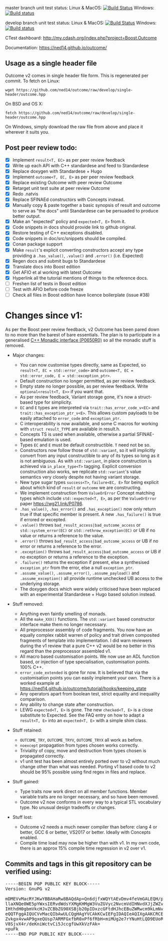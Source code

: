 master branch unit test status: Linux & MacOS: [![Build Status](https://travis-ci.org/ned14/outcome.svg?branch=master)](https://travis-ci.org/ned14/outcome) Windows: [![Build status](https://ci.appveyor.com/api/projects/status/q8s29koot2v3nity/branch/master?svg=true)](https://ci.appveyor.com/project/ned14/outcome/branch/master)

develop branch unit test status: Linux & MacOS: [![Build Status](https://travis-ci.org/ned14/outcome.svg?branch=develop)](https://travis-ci.org/ned14/outcome) Windows: [![Build status](https://ci.appveyor.com/api/projects/status/q8s29koot2v3nity/branch/develop?svg=true)](https://ci.appveyor.com/project/ned14/outcome/branch/develop)

CTest dashboard: http://my.cdash.org/index.php?project=Boost.Outcome

Documentation: https://ned14.github.io/outcome/

## Usage as a single header file

Outcome v2 comes in single header file form. This is regenerated per commit. To fetch
on Linux:

```
wget https://github.com/ned14/outcome/raw/develop/single-header/outcome.hpp
```

On BSD and OS X:

```
fetch https://github.com/ned14/outcome/raw/develop/single-header/outcome.hpp
```

On Windows, simply download the raw file from above and place it wherever it suits you.

## Post peer review todo:

 - [x] Implement `result<T, EC>` as per peer review feedback
 - [x] Write up each API with C++ standardese and feed to Standardese
 - [x] Replace doxygen with Standardese + Hugo
 - [x] Implement `outcome<T, EC, E>` as per peer review feedback
 - [x] Replace existing Outcome with peer review Outcome
 - [x] Retarget unit test suite at peer review Outcome
 - [x] Redo .natvis
 - [x] Replace SFINAEd constructors with Concepts instead.
 - [x] Manually copy & paste together a basic synopsis of result and outcome
 to serve as "the docs" until Standardese can be persuaded to produce better
 output.
 - [x] Make an "expected" policy and `expected<T, E>` from it.
 - [x] Code snippets in docs should provide link to github original.
 - [x] Restore testing of C++ exceptions disabled.
 - [x] Code snippets in doc/src/snippets should be compiled.
 - [x] Conan package support
 - [x] Make `result`'s explicit converting constructors accept any type providing a
 `.has_value()`, `.value()` and `.error()` (i.e. Expected)
 - [x] Regen docs and submit bugs to Standardese
 - [x] Translate docs into Boost edition
 - [x] Get AFIO et al working with latest Outcome
 - [x] Hyperlink all the tutorial mentions of things to the reference docs.
 - [ ] Freshen list of tests in Boost edition
 - [ ] Test with AFIO before code freeze
 - [ ] Check all files in Boost edition have licence boilerplate (issue #38)

# Changes since v1:

As per the Boost peer review feedback, v2 Outcome has been pared down to
no more than the barest of bare essentials. The plan is to participate
in a generalised [C++ Monadic interface (P0650R0)](http://www.open-std.org/jtc1/sc22/wg21/docs/papers/2017/p0650r0.pdf)
so all the monadic stuff is removed.

- Major changes:
   - You can now customise types directly, same as Expected, so `result<T, EC =
   std::error_code>` and `outcome<T, EC = std::error_code, E =
   std::exception_ptr>`.
   - Default construction no longer permitted, as per review feedback.
   - Empty state no longer possible, as per review feedback. Write
   `optional<result<T, E>>` if you want that.
   - As per review feedback, Variant storage gone, it's now a struct-based
   type for simplicity.
   - `EC` and `E` types are interpreted via `trait::has_error_code_v<EC>`
   and `trait::has_exception_ptr_v<E>`. This allows custom payloads to
   be easily attached to `error_code` and `exception_ptr`.
   - C interoperability is now available, and some C macros for
   working with `struct result_TYPE` are available in result.h.
   - Concepts TS is used when available, otherwise a partial
   SFINAE-based emulation is used.
   - Types `EC` and `E` must be default constructible. `T` need not
   be so.
   - Constructors now follow those of `std::variant`, so it will
   implicitly convert from any input constructible to any of its types so
   long as it is not ambiguous. As with `std::variant`, in place
   construction is achieved via `in_place_type<T>` tagging. Explicit
   conversion construction also works, we replicate `std::variant`'s
   value semantics very closely despite not having variant storage.
   - New type sugar types `success<T>`, `failure<EC, E>` for being
   explicit about which kind of `result` or `outcome` we are constructing.
   - We implement construction from `ValueOrError` Concept matching
   types which include `std::expected<T, E>`, as per the `ValueOrError`
   paper https://wg21.link/P0786.
   - `.has_value()`, `.has_error()` and `.has_exception()` now only
   return true if that specific member is present. A new
   `.has_failure()` is true if errored or excepted.
   - `.value()` throws `bad_result_access|bad_outcome_access`
   or `std::system_error(EC)` or `std::rethrow_exception(EC)` or UB
   if no value or returns a reference to the value.
   - `.error()` throws `bad_result_access|bad_outcome_access` or UB if no
   error or returns a reference to the error.
   - `.exception()` throws `bad_result_access|bad_outcome_access` or UB if no
   exception or returns a reference to the exception.
   - `.failure()` returns the exception if present, else a synthesised
   `exception_ptr` from the error, else a null `exception_ptr`.
   - `.assume_value()`, `.assume_error()`, `.assume_payload()` and
   `.assume_exception()` all provide runtime unchecked UB access to the
   underlying storage.
   - The doxygen docs which were widely criticised have been replaced
   with an experimental Standardese + Hugo based solution instead.

 - Stuff removed:
   - Anything even faintly smelling of monads.
   - All the `make_XXX()` functions. The `std::variant` based constructor
   interface make them no longer necessary.
   - All preprocessor assembly of code fragments. You now have an
   equally complex rabbit warren of policy and trait driven composited
   fragments of template into implementation. I did warn reviewers during
   the v1 review that a pure C++ v2 would be no better in this regard than
   the preprocessor assembled v1.
   - All macro based customisation points. We now use an ADL function
   based, or injection of type specialisation, customisation points. 100% C++.
   - `error_code_extended` is gone for now. It is believed that via the
   customisation points you can easily implement your own. There is
   a worked example at
   https://ned14.github.io/outcome/tutorial/hooks/keeping_state
   - Any operators apart from boolean test, strict equality and
   inequality comparison.
   - Any ability to change state after construction.
   - LEWG `expected<T, E>` is gone. The new `checked<T, E>`
   is a close substitute to Expected. See the FAQ entry on how to adapt
   a `result<T, E>` into an `expected<T, E>` with a simple shim class.

 - Stuff retained:
   - `OUTCOME_TRY`, `OUTCOME_TRYV`, `OUTCOME_TRYX` all work as before.
   - `noexcept` propagation from types chosen works correctly.
   - Triviality of copy, move and destruction from types
   chosen is propagated correctly.
   - v1 unit test has been almost entirely ported over to v2 without
   much change other than what was needed. Porting v1 based code to v2
   should be 95% possible using find regex in files and replace.

 - Stuff gained:
   - Type traits now work direct on all member functions. Member
   variable traits are no longer necessary, and so have been removed.
   - Outcome v2 now conforms in every way to a typical STL vocabulary
   type. No unusual design tradeoffs or changes.

 - Stuff lost:
   - Outcome v2 needs a much newer compiler than before: clang 4 or
   better, GCC 6 or better, VS2017 or better. Ideally with Concepts
   enabled.
   - Compile time load may now be higher than with v1. In my own
   code, there is an approx 15% compile time regression in v2 over v1.

## Commits and tags in this git repository can be verified using:
<pre>
-----BEGIN PGP PUBLIC KEY BLOCK-----
Version: GnuPG v2

mDMEVvMacRYJKwYBBAHaRw8BAQdAp+Qn6djfxWQYtAEvDmv4feVmGALEQH/pYpBC
llaXNQe0WE5pYWxsIERvdWdsYXMgKHMgW3VuZGVyc2NvcmVdIHNvdXJjZWZvcmdl
IHthdH0gbmVkcHJvZCBbZG90XSBjb20pIDxzcGFtdHJhcEBuZWRwcm9kLmNvbT6I
eQQTFggAIQUCVvMacQIbAwULCQgHAgYVCAkKCwIEFgIDAQIeAQIXgAAKCRCELDV4
Zvkgx4vwAP9gxeQUsp7ARMFGxfbR0xPf6fRbH+miMUg2e7rYNuHtLQD9EUoR32We
V8SjvX4r/deKniWctvCi5JccgfUwXkVzFAk=
=puFk
-----END PGP PUBLIC KEY BLOCK-----
</pre>

</center>

